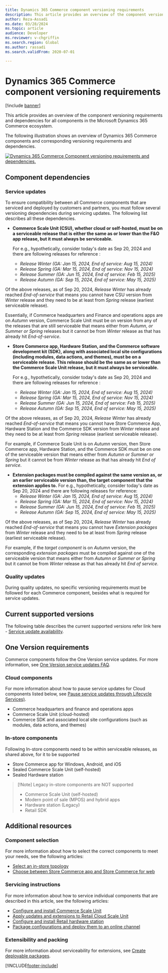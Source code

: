```yaml
---
title: Dynamics 365 Commerce component versioning requirements
description: This article provides an overview of the component versioning requirements and dependencies for all components in the Microsoft Dynamics 365 Commerce ecosystem.
author: Reza-Assadi
ms.date: 03/28/2024
ms.topic: article 
audience: Developer
ms.reviewer: v-chgriffin
ms.search.region: Global
ms.author: rassadi
ms.search.validFrom: 2020-07-01

---
```


# Dynamics 365 Commerce component versioning requirements

[!include [banner](../includes/banner.md)]

This article provides an overview of the component versioning requirements and dependencies for all components in the Microsoft Dynamics 365 Commerce ecosystem.

The following illustration shows an overview of Dynamics 365 Commerce components and corresponding versioning requirements and dependencies.

<a href="/dynamics365/commerce/media/commerce-component-versioning.jpg" target="_blank">![Dynamics 365 Commerce Component versioning requirements and dependencies.](../media/commerce-component-versioning.jpg)</a>

## Component dependencies

### Service updates

To ensure compatibility between all Commerce components that are serviced and deployed by customers and partners, you must follow several versioning dependencies during servicing updates. The following list describes all these dependencies.

- **Commerce Scale Unit (CSU), whether cloud or self-hosted, must be on a serviceable release that is either the same as or lower than the F&O app release, but it must always be  serviceable.**

  For e.g., hypothetically, consider today's date as Sep 20, 2024 and there are following releases for reference :
    - _Release Winter (GA: Jan 15, 2024, End of service: Aug 15, 2024)_
    - _Release Spring (GA: Mar 15, 2024, End of service: Nov 15, 2024)_
    - _Release Summer (GA: Jun 15, 2024, End of service: Feb 15, 2025)_
    - _Release Autumn (GA: Sep 15, 2024, End of service: May 15, 2025)_

Of the above releases, as of Sep 20, 2024, _Release Winter_ has already reached _End-of-service_ that means you cannot have CSU version from _Winter_ release and they need to be at least from _Spring_ release (earliest serviceable release). 

Essentially, if Commerce headquarters and Finance and operations apps are on _Autumn_ version, Commerce Scale Unit must be on version from any of the releases that are still serviceable that means either from _Autumn, or Summer or Spring_ releases  but it cannot be from _Winter_ release as that has already hit _End-of-service_. 

- **Store Commerce app, Hardware Station, and the Commerce software development kit (SDK), along with associated local site configurations (including modules, data actions, and themes), must be on a serviceable release. This release should be the same as or lower than the Commerce Scale Unit release, but it must always be serviceable.**

  For e.g., hypothetically, consider today's date as Sep 20, 2024 and there are following releases for reference :
    - _Release Winter (GA: Jan 15, 2024, End of service: Aug 15, 2024)_
    - _Release Spring (GA: Mar 15, 2024, End of service: Nov 15, 2024)_
    - _Release Summer (GA: Jun 15, 2024, End of service: Feb 15, 2025)_
    - _Release Autumn (GA: Sep 15, 2024, End of service: May 15, 2025)_

Of the above releases, as of Sep 20, 2024, _Release Winter_ has already reached _End-of-service_ that means you cannot have Store Commerce App, Hardware Station and the Commerce SDK version from _Winter_ release and they need to be at least from _Spring_ release (earliest serviceable release). 

   For example, if Commerce Scale Unit is on _Autumn_ version, then Store Commerce app, Hardware Station, and the Commerce SDK must be on one of the serviceable version that means either from _Autumn or Summer or Spring_ but it cannot be from _Winter_ release  as that has already hit _End of service_.

- **Extension packages must be compiled against the same version as, or an earlier serviceable version than, the target component that the extension applies to.**
  For e.g., hypothetically, consider today's date as Sep 20, 2024 and there are following releases for reference:
     - _Release Winter (GA: Jan 15, 2024, End of service: Aug 15, 2024)_
     - _Release Spring (GA: Mar 15, 2024, End of service: Nov 15, 2024)_
     - _Release Summer (GA: Jun 15, 2024, End of service: Feb 15, 2025)_
     - _Release Autumn (GA: Sep 15, 2024, End of service: May 15, 2025)_

Of the above releases, as of Sep 20, 2024, _Release Winter_ has already reached _End-of-service_ that means you cannot have _Extension packages_ from _Winter_ release and they need to be at least from _Spring_ release (earliest serviceable release). 

For example, if the _target component_ is on _Autumn_ version, the corresponding _extension packages_ must be compiled against one of the serviceable version that means either from _Autumn or Summer or Spring_ but it cannot be from _Winter_ release  as that has already hit _End of service_.

### Quality updates

During quality updates, no specific versioning requirements must be followed for each Commerce component, besides what is required for service updates.

## Current supported versions

The following table describes the current supported versions refer link here - [Service update availability](https://learn.microsoft.com/en-us/dynamics365/fin-ops-core/dev-itpro/get-started/public-preview-releases).

## One Version requirements

Commerce components follow the One Version service updates. For more information, see [One Version service updates FAQ](../../fin-ops-core/dev-itpro/get-started/one-version.md).

### Cloud components

For more information about how to pause service updates for Cloud components listed below, see [Pause service updates through Lifecycle Services)](../../dev-itpro/lifecycle-services/pause-service-updates.md).

- Commerce headquarters and finance and operations apps
- Commerce Scale Unit (cloud-hosted)
- Commerce SDK and associated local site configurations (such as modules, data actions, and themes)

### In-store components

Following In-store components need to be within serviceable releases, as shared above, for it to be supported 

- Store Commerce app for Windows, Android, and iOS
- Sealed Commerce Scale Unit (self-hosted)
- Sealed Hardware station

> [!Note] Legacy in-store components are NOT supported
> - Commerce Scale Unit (self-hosted)
> - Modern point of sale (MPOS) and hybrid apps
> - Hardware station (Legacy)
> - Retail SDK

## Additional resources

### Component selection

For more information about how to select the correct components to meet your needs, see the following articles:

- [Select an in-store topology](retail-in-store-topology.md)
- [Choose between Store Commerce app and Store Commerce for web](MPOS-or-CPOS.md)

### Servicing instructions

For more information about how to service individual components that are described in this article, see the following articles:

- [Configure and install Commerce Scale Unit](retail-store-scale-unit-configuration-installation.md)
- [Apply updates and extensions to Retail Cloud Scale Unit](../../fin-ops-core/dev-itpro/deployment/update-retail-channel.md)
- [Configure and install Retail hardware station](retail-hardware-station-configuration-installation.md)
- [Package configurations and deploy them to an online channel](../e-commerce-extensibility/package-deploy.md)
<!-- [Configure, install, and activate the Store Commerce app](retail-modern-pos-device-activation.md)-->

### Extensibility and packing

For more information about serviceability for extensions, see [Create deployable packages](retail-sdk/retail-sdk-packaging.md).


[!INCLUDE[footer-include](../../includes/footer-banner.md)]

